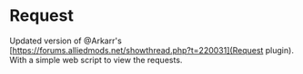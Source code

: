 # Request
Updated version of @Arkarr's [https://forums.alliedmods.net/showthread.php?t=220031](Request plugin). With a simple web script to view the requests.
